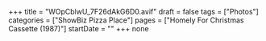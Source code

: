 +++
title = "WOpCblwU_7F26dAkG6D0.avif"
draft = false
tags = ["Photos"]
categories = ["ShowBiz Pizza Place"]
pages = ["Homely For Christmas Cassette (1987)"]
startDate = ""
+++
none
